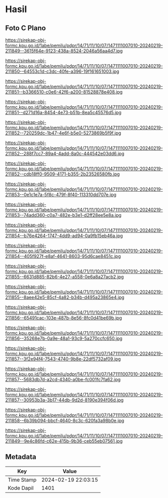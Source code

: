 # Hasil

## Foto C Plano

https://sirekap-obj-formc.kpu.go.id/1abe/pemilu/pdpr/14/71/11/10/07/1471111007010-20240219-211849--3615f64e-9123-438a-8524-2046a56aa4d7.jpg

https://sirekap-obj-formc.kpu.go.id/1abe/pemilu/pdpr/14/71/11/10/07/1471111007010-20240219-211850--64553c1d-c3dc-40fe-a396-19f161651003.jpg

https://sirekap-obj-formc.kpu.go.id/1abe/pemilu/pdpr/14/71/11/10/07/1471111007010-20240219-211851--b3366510-c0e6-42f6-a200-81528878e408.jpg

https://sirekap-obj-formc.kpu.go.id/1abe/pemilu/pdpr/14/71/11/10/07/1471111007010-20240219-211851--d271d16a-8454-4e73-b51b-8ea5c45576d5.jpg

https://sirekap-obj-formc.kpu.go.id/1abe/pemilu/pdpr/14/71/11/10/07/1471111007010-20240219-211852--720259dc-1b47-4e6f-b5e0-5273869b5f9f.jpg

https://sirekap-obj-formc.kpu.go.id/1abe/pemilu/pdpr/14/71/11/10/07/1471111007010-20240219-211852--288f7cc7-89a4-4add-8a0c-444542e03dd6.jpg

https://sirekap-obj-formc.kpu.go.id/1abe/pemilu/pdpr/14/71/11/10/07/1471111007010-20240219-211852--cdb18ff0-9509-4171-b355-2b23526580fb.jpg

https://sirekap-obj-formc.kpu.go.id/1abe/pemilu/pdpr/14/71/11/10/07/1471111007010-20240219-211853--0e1c1e7a-5f8c-479f-8f40-113310dd707e.jpg

https://sirekap-obj-formc.kpu.go.id/1abe/pemilu/pdpr/14/71/11/10/07/1471111007010-20240219-211853--74add360-c0a7-482e-b3e1-d2ff28ee5e8a.jpg

https://sirekap-obj-formc.kpu.go.id/1abe/pemilu/pdpr/14/71/11/10/07/1471111007010-20240219-211854--b76e4264-1747-4dd9-ad94-0a9fb15eb46a.jpg

https://sirekap-obj-formc.kpu.go.id/1abe/pemilu/pdpr/14/71/11/10/07/1471111007010-20240219-211854--405f927f-e8af-4641-8603-95d6cae8451c.jpg

https://sirekap-obj-formc.kpu.go.id/1abe/pemilu/pdpr/14/71/11/10/07/1471111007010-20240219-211855--6631d885-82b6-4e27-a558-0e6a8a27acb2.jpg

https://sirekap-obj-formc.kpu.go.id/1abe/pemilu/pdpr/14/71/11/10/07/1471111007010-20240219-211855--8aee42e5-85cf-4a82-b34b-d495a23865e4.jpg

https://sirekap-obj-formc.kpu.go.id/1abe/pemilu/pdpr/14/71/11/10/07/1471111007010-20240219-211856--65491cac-103e-487b-8e56-8fc0d41be69b.jpg

https://sirekap-obj-formc.kpu.go.id/1abe/pemilu/pdpr/14/71/11/10/07/1471111007010-20240219-211856--35268e7b-0a9e-48a1-93c9-5a270ccfc650.jpg

https://sirekap-obj-formc.kpu.go.id/1abe/pemilu/pdpr/14/71/11/10/07/1471111007010-20240219-211857--3f2e94f4-7543-4740-9b8e-22df5732af09.jpg

https://sirekap-obj-formc.kpu.go.id/1abe/pemilu/pdpr/14/71/11/10/07/1471111007010-20240219-211857--5683db7d-a2cd-4340-a0be-fc001fc7fa62.jpg

https://sirekap-obj-formc.kpu.go.id/1abe/pemilu/pdpr/14/71/11/10/07/1471111007010-20240219-211857--30953b3a-3b17-44db-9d2d-8190e394f06d.jpg

https://sirekap-obj-formc.kpu.go.id/1abe/pemilu/pdpr/14/71/11/10/07/1471111007010-20240219-211858--6b39b094-bbcf-4640-8c3c-620fa3a98b0e.jpg

https://sirekap-obj-formc.kpu.go.id/1abe/pemilu/pdpr/14/71/11/10/07/1471111007010-20240219-211849--9e4c86fd-c62e-415b-9b36-ceb55eb07561.jpg


## Metadata

| Key        | Value               |
| ---------- | ------------------- |
| Time Stamp | 2024-02-19 22:03:15 |
| Kode Dapil | 1401                |



